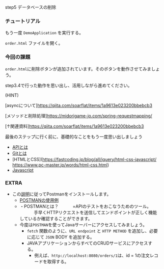 step5 データベースの削除
### チュートリアル

もう一度 `DemoApplication` を実行する。

`order.html` ファイルを開く。

### 今回の課題

`order.html`に削除ボタンが追加されています。そのボタンを動作させてみましょう。

step3.4で行った動作を思い出し、活用しながら進めてください。

(HINT)

[asyncについて]https://qiita.com/soarflat/items/1a9613e023200bbebcb3

[メソッドと削除処理]https://midorigame-jo.com/spring-requestmapping/

[↑関連資料]https://qiita.com/soarflat/items/1a9613e023200bbebcb3
 
最後のステップに行く前に、基礎的なことをもう一度思い出しましょう

- [APIとは](https://aws.amazon.com/what-is/api/)
- [Gitとは](https://www.sejuku.net/blog/5756)
- [HTMLとCSS](https://fastcoding.jp/blog/all/jquery/html-css-javascript/
              https://www.pc-master.jp/words/html-css.html)
- [Javascript](https://www.javadrive.jp/javascript/)

### EXTRA

- この[説明](https://yu-report.com/entry/postman/)に従ってPostmanをインストールします。
  - [POSTMANの使用例](https://rainbow-engine.com/postman-howto-intro/)
  - ・POSTMANとは？
　　　=APIのテストをおこなうためのツール。
　　　 手早くHTTPリクエストを送信してエンドポイントが正しく機能しているか確認することができます。
  - 今度は`POSTMAN`を使ってJavaサーバーにアクセスしてみましょう。
    - `fetch` 関数のように、`URL endpoint` と `HTTP METHOD` を追加し、必要に応じて `JSON` BODY を追加する。
    - JAVAアプリケーションからすべてのCRUDサービスにアクセスする。
      - 例えば、`http://localhost:8080/orders/1`は、id = 1の注文レコードを取得する。
